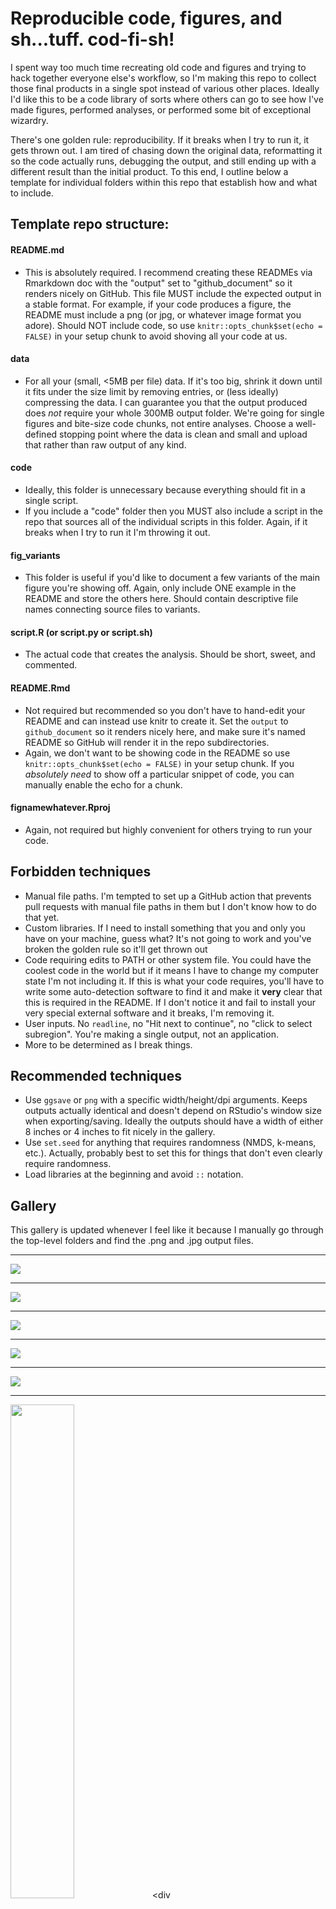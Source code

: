# Reproducible code, figures, and sh...tuff. cod-fi-sh!

I spent way too much time recreating old code and figures and trying to hack together everyone else's workflow, so I'm making this repo to collect those final products in a single spot instead of various other places. Ideally I'd like this to be a code library of sorts where others can go to see how I've made figures, performed analyses, or performed some bit of exceptional wizardry.

There's one golden rule: reproducibility. If it breaks when I try to run it, it gets thrown out. I am tired of chasing down the original data, reformatting it so the code actually runs, debugging the output, and still ending up with a different result than the initial product. To this end, I outline below a template for individual folders within this repo that establish how and what to include.

## Template repo structure:
#### README.md
  - This is absolutely required. I recommend creating these READMEs via Rmarkdown doc with the "output" set to "github_document" so it renders nicely on GitHub. This file MUST include the expected output in a stable format. For example, if your code produces a figure, the README must include a png (or jpg, or whatever image format you adore). Should NOT include code, so use `knitr::opts_chunk$set(echo = FALSE)` in your setup chunk to avoid shoving all your code at us.

#### data
  - For all your (small, <5MB per file) data. If it's too big, shrink it down until it fits under the size limit by removing entries, or (less ideally) compressing the data. I can guarantee you that the output produced does *not* require your whole 300MB output folder. We're going for single figures and bite-size code chunks, not entire analyses. Choose a well-defined stopping point where the data is clean and small and upload that rather than raw output of any kind.

#### code
  - Ideally, this folder is unnecessary because everything should fit in a single script.
  - If you include a "code" folder then you MUST also include a script in the repo that sources all of the individual scripts in this folder. Again, if it breaks when I try to run it I'm throwing it out.
  
#### fig_variants
  - This folder is useful if you'd like to document a few variants of the main figure you're showing off. Again, only include ONE example in the README and store the others here. Should contain descriptive file names connecting source files to variants.
  
#### script.R (or script.py or script.sh)
  - The actual code that creates the analysis. Should be short, sweet, and commented.

#### README.Rmd
  - Not required but recommended so you don't have to hand-edit your README and can instead use knitr to create it. Set the `output` to `github_document` so it renders nicely here, and make sure it's named README so GitHub will render it in the repo subdirectories.
  - Again, we don't want to be showing code in the README so use `knitr::opts_chunk$set(echo = FALSE)` in your setup chunk. If you *absolutely need* to show off a particular snippet of code, you can manually enable the echo for a chunk.

#### fignamewhatever.Rproj
  - Again, not required but highly convenient for others trying to run your code.


## Forbidden techniques
  - Manual file paths. I'm tempted to set up a GitHub action that prevents pull requests with manual file paths in them but I don't know how to do that yet.
  - Custom libraries. If I need to install something that you and only you have on your machine, guess what? It's not going to work and you've broken the golden rule so it'll get thrown out
  - Code requiring edits to PATH or other system file. You could have the coolest code in the world but if it means I have to change my computer state I'm not including it. If this is what your code requires, you'll have to write some auto-detection software to find it and make it **very** clear that this is required in the README. If I don't notice it and fail to install your very special external software and it breaks, I'm removing it.
  - User inputs. No `readline`, no "Hit next to continue", no "click to select subregion". You're making a single output, not an application.
  - More to be determined as I break things.

## Recommended techniques
  - Use `ggsave` or `png` with a specific width/height/dpi arguments. Keeps outputs actually identical and doesn't depend on RStudio's window size when exporting/saving. Ideally the outputs should have a width of either 8 inches or 4 inches to fit nicely in the gallery.
  - Use `set.seed` for anything that requires randomness (NMDS, k-means, etc.). Actually, probably best to set this for things that don't even clearly require randomness.
  - Load libraries at the beginning and avoid `::` notation.

## Gallery

This gallery is updated whenever I feel like it because I manually go through the top-level folders and find the .png and .jpg output files.

---

[![](NMDS_shards/nmds_shardplot.png)](NMDS_shards)

---

[![](manual_pheatmap/ggplot_heatmap.png)](manual_pheatmap)

---

[![](profile_mode_peaks/betaine_horns.png)](profile_mode_peaks)

---

[![](manual_ridges_msspace/manual_ridge_vis.png)](manual_ridges_msspace)

---

[![](ctd_and_cmap/ctd_and_cmap.png)](ctd_and_cmap)

---

<a href="cn_ratio_violins"><img src="cn_ratio_violins/depth_cn_boxplots.png" width="45%" height="45%"/></a><div style=width:10%;background:grey;"/><a href="diss_part_ggbarribbon"><img src="diss_part_ggbarribbon/diss_part_allu.png" width="45%" height="45%"/></a>

